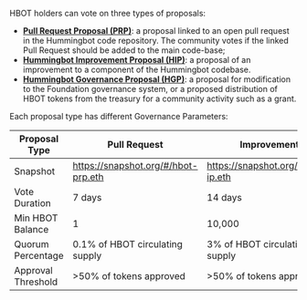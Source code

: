 HBOT holders can vote on three types of proposals:

* [**Pull Request Proposal (PRP)**](prp): a proposal linked to an open pull request in the Hummingbot code repository. The community votes if the linked Pull Request should be added to the main code-base; 
* [**Hummingbot Improvement Proposal (HIP)**](hip): a proposal of an improvement to a component of the Hummingbot codebase.
* [**Hummingbot Governance Proposal (HGP)**](hgp): a proposal for modification to the Foundation governance system, or a proposed distribution of HBOT tokens from the treasury for a community activity such as a grant.

Each proposal type has different Governance Parameters:

| Proposal Type                | Pull Request              | Improvement             | Governance               |
| ---------------------------- | ------------------------- | ----------------------- | ------------------------ |
| Snapshot                     | https://snapshot.org/#/hbot-prp.eth | https://snapshot.org/#/hbot-ip.eth | https://snapshot.org/#/hbot.eth |
| Vote Duration                | 7 days                    | 14 days                 | 14 days                  |
| Min HBOT Balance             | 1                         | 10,000                  | 50,000                   |
| Quorum Percentage            | 0.1% of HBOT circulating supply | 3% of HBOT circulating supply | 10% of HBOT circulating supply |
| Approval Threshold           | >50% of tokens approved   | >50% of tokens approved | >50% of tokens approved  |
